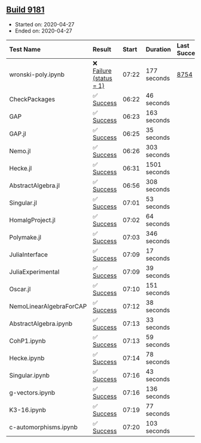 ## [Build 9181](https://oscarci.mathematik.uni-kl.de/job/oscar/9181/)

* Started on: 2020-04-27
* Ended on: 2020-04-27

| Test Name    | Result | Start | Duration | Last Success | First Failure |
|:-------------|:-------|:------|:---------|:-------------|:--------------|
| wronski-poly.ipynb | ❌ [Failure (status = 1)](https://oscarci.mathematik.uni-kl.de/job/oscar/9181/artifact/logs/build-9181/wronski-poly.ipynb.log) | 07:22 | 177 seconds | [8754](https://oscarci.mathematik.uni-kl.de/job/oscar/8754/) | [8755](https://oscarci.mathematik.uni-kl.de/job/oscar/8755/) |
| CheckPackages | ✅ [Success](https://oscarci.mathematik.uni-kl.de/job/oscar/9181/artifact/logs/build-9181/CheckPackages.log) | 06:22 | 46 seconds |  |  |
| GAP | ✅ [Success](https://oscarci.mathematik.uni-kl.de/job/oscar/9181/artifact/logs/build-9181/GAP.log) | 06:23 | 163 seconds |  |  |
| GAP.jl | ✅ [Success](https://oscarci.mathematik.uni-kl.de/job/oscar/9181/artifact/logs/build-9181/GAP.jl.log) | 06:25 | 35 seconds |  |  |
| Nemo.jl | ✅ [Success](https://oscarci.mathematik.uni-kl.de/job/oscar/9181/artifact/logs/build-9181/Nemo.jl.log) | 06:26 | 303 seconds |  |  |
| Hecke.jl | ✅ [Success](https://oscarci.mathematik.uni-kl.de/job/oscar/9181/artifact/logs/build-9181/Hecke.jl.log) | 06:31 | 1501 seconds |  |  |
| AbstractAlgebra.jl | ✅ [Success](https://oscarci.mathematik.uni-kl.de/job/oscar/9181/artifact/logs/build-9181/AbstractAlgebra.jl.log) | 06:56 | 308 seconds |  |  |
| Singular.jl | ✅ [Success](https://oscarci.mathematik.uni-kl.de/job/oscar/9181/artifact/logs/build-9181/Singular.jl.log) | 07:01 | 53 seconds |  |  |
| HomalgProject.jl | ✅ [Success](https://oscarci.mathematik.uni-kl.de/job/oscar/9181/artifact/logs/build-9181/HomalgProject.jl.log) | 07:02 | 64 seconds |  |  |
| Polymake.jl | ✅ [Success](https://oscarci.mathematik.uni-kl.de/job/oscar/9181/artifact/logs/build-9181/Polymake.jl.log) | 07:03 | 346 seconds |  |  |
| JuliaInterface | ✅ [Success](https://oscarci.mathematik.uni-kl.de/job/oscar/9181/artifact/logs/build-9181/JuliaInterface.log) | 07:09 | 17 seconds |  |  |
| JuliaExperimental | ✅ [Success](https://oscarci.mathematik.uni-kl.de/job/oscar/9181/artifact/logs/build-9181/JuliaExperimental.log) | 07:09 | 39 seconds |  |  |
| Oscar.jl | ✅ [Success](https://oscarci.mathematik.uni-kl.de/job/oscar/9181/artifact/logs/build-9181/Oscar.jl.log) | 07:10 | 151 seconds |  |  |
| NemoLinearAlgebraForCAP | ✅ [Success](https://oscarci.mathematik.uni-kl.de/job/oscar/9181/artifact/logs/build-9181/NemoLinearAlgebraForCAP.log) | 07:12 | 38 seconds |  |  |
| AbstractAlgebra.ipynb | ✅ [Success](https://oscarci.mathematik.uni-kl.de/job/oscar/9181/artifact/logs/build-9181/AbstractAlgebra.ipynb.log) | 07:13 | 33 seconds |  |  |
| CohP1.ipynb | ✅ [Success](https://oscarci.mathematik.uni-kl.de/job/oscar/9181/artifact/logs/build-9181/CohP1.ipynb.log) | 07:13 | 59 seconds |  |  |
| Hecke.ipynb | ✅ [Success](https://oscarci.mathematik.uni-kl.de/job/oscar/9181/artifact/logs/build-9181/Hecke.ipynb.log) | 07:14 | 78 seconds |  |  |
| Singular.ipynb | ✅ [Success](https://oscarci.mathematik.uni-kl.de/job/oscar/9181/artifact/logs/build-9181/Singular.ipynb.log) | 07:16 | 43 seconds |  |  |
| g-vectors.ipynb | ✅ [Success](https://oscarci.mathematik.uni-kl.de/job/oscar/9181/artifact/logs/build-9181/g-vectors.ipynb.log) | 07:16 | 136 seconds |  |  |
| K3-16.ipynb | ✅ [Success](https://oscarci.mathematik.uni-kl.de/job/oscar/9181/artifact/logs/build-9181/K3-16.ipynb.log) | 07:19 | 77 seconds |  |  |
| c-automorphisms.ipynb | ✅ [Success](https://oscarci.mathematik.uni-kl.de/job/oscar/9181/artifact/logs/build-9181/c-automorphisms.ipynb.log) | 07:20 | 103 seconds |  |  |
